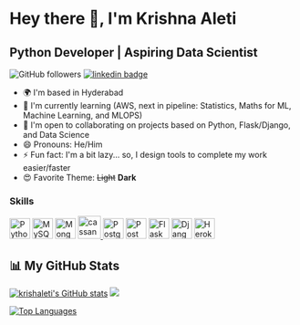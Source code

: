 # Hey there 👋, I'm Krishna Aleti

<!--
**KrsnaAleti/KrsnaAleti** is a ✨ _special_ ✨ repository because its `README.md` (this file) appears on your GitHub profile.

-->
## Python Developer | Aspiring Data Scientist


![GitHub followers](https://img.shields.io/github/followers/KrsnaAleti?color=9cf&style=for-the-badge)
[![linkedin badge](https://img.shields.io/badge/Krishna-Connect-9cf?style=for-the-badge&logo=linkedin)](https://www.linkedin.com/in/krishaleti/)
<!--![GitHub Repo stars](https://img.shields.io/github/stars/krsnaaleti/Advance-Image-Downloader?color=9cf&style=for-the-badge)-->



* 🌍 I'm based in Hyderabad
* 🧠 I'm currently learning (AWS, next in pipeline: Statistics, Maths for ML, Machine Learning, and MLOPS)
* 🤝 I'm open to collaborating on projects based on Python, Flask/Django, and Data Science
* 😄 Pronouns: He/Him
* ⚡ Fun fact: I'm a bit lazy... so, I design tools to complete my work easier/faster
* 😍 Favorite Theme: <del>Light</del> <b>Dark</b>
### Skills
<p align="left">
<a href="https://www.python.org/" target="_blank" rel="noreferrer"><img src="https://raw.githubusercontent.com/danielcranney/readme-generator/main/public/icons/skills/python-colored.svg" width="36" height="36" alt="Python" /></a>
 <a href="https://www.mysql.com/" target="_blank" rel="noreferrer"><img src="https://raw.githubusercontent.com/danielcranney/readme-generator/main/public/icons/skills/mysql-colored.svg" width="36" height="36" alt="MySQL" /></a>
<a href="https://www.mongodb.com/" target="_blank" rel="noreferrer"><img src="https://raw.githubusercontent.com/danielcranney/readme-generator/main/public/icons/skills/mongodb-colored.svg" width="36" height="36" alt="MongoDB" /></a>
<a href="https://cassandra.apache.org/" target="_blank" rel="noreferrer"> <img src="https://www.vectorlogo.zone/logos/apache_cassandra/apache_cassandra-icon.svg" alt="cassandra" width="40" height="40"/>
<a href="https://www.postgresql.org/" target="_blank" rel="noreferrer"><img src="https://raw.githubusercontent.com/danielcranney/readme-generator/main/public/icons/skills/postgresql-colored.svg" width="36" height="36" alt="PostgreSQL" /></a>
<a href="https://www.postman.com/" target="_blank" rel="noreferrer"><img src="https://user-images.githubusercontent.com/79400175/164402720-dd9734f7-9b7a-41e8-b84f-ae403c4288b7.jpg" width="36" height="36" alt="Postman" /></a>
<a href="https://flask.palletsprojects.com/en/2.0.x/" target="_blank" rel="noreferrer"><img src="https://raw.githubusercontent.com/danielcranney/readme-generator/main/public/icons/skills/flask-colored.svg" width="36" height="36" alt="Flask" /></a>
<a href="https://www.djangoproject.com/" target="_blank" rel="noreferrer"><img src="https://raw.githubusercontent.com/danielcranney/readme-generator/main/public/icons/skills/django-colored.svg" width="36" height="36" alt="Django" /></a>
 <a href="https://www.heroku.com/" target="_blank" rel="noreferrer"><img src="https://raw.githubusercontent.com/danielcranney/readme-generator/main/public/icons/skills/heroku-colored.svg" width="36" height="36" alt="Heroku" /></a>
</p>

 <!--
<a href="https://www.github.com/krsnaaleti" target="_blank" rel="noreferrer"><img
src="https://img.shields.io/github/followers/krsnaaleti?logo=github&style=for-the-badge&color=14b8a6&labelColor=000000" /></a>

 
### Socials

<p align="left"> <a href="https://www.github.com/krsnaaleti" target="_blank" rel="noreferrer"><img src="https://raw.githubusercontent.com/danielcranney/readme-generator/main/public/icons/socials/github.svg" width="32" height="32" /></a> <a href="https://www.linkedin.com/in/krishaleti" target="_blank" rel="noreferrer"><img src="https://raw.githubusercontent.com/danielcranney/readme-generator/main/public/icons/socials/linkedin.svg" width="32" height="32" /></a></p>
-->
 
## 📊 My GitHub Stats

<a href="http://www.github.com/krsnaaleti"><img src="https://github-readme-stats.vercel.app/api?username=krsnaaleti&show_icons=true&hide=&count_private=true&title_color=6366f1&text_color=ffffff&icon_color=14b8a6&bg_color=000000&hide_border=true&show_icons=true" alt="krishaleti's GitHub stats" /></a>
<a href="http://www.github.com/krsnaaleti"><img src="https://github-readme-streak-stats.herokuapp.com/?user=krsnaaleti&stroke=ffffff&background=000000&ring=6366f1&fire=6366f1&currStreakNum=ffffff&currStreakLabel=6366f1&sideNums=ffffff&sideLabels=ffffff&dates=ffffff&hide_border=true" /></a>

<a href="https://github.com/krsnaaleti" align="left"><img src="https://github-readme-stats.vercel.app/api/top-langs/?username=krsnaaleti&langs_count=10&title_color=6366f1&text_color=ffffff&icon_color=14b8a6&bg_color=000000&hide_border=true&locale=en&custom_title=Top%20%Languages" alt="Top Languages" /></a>
